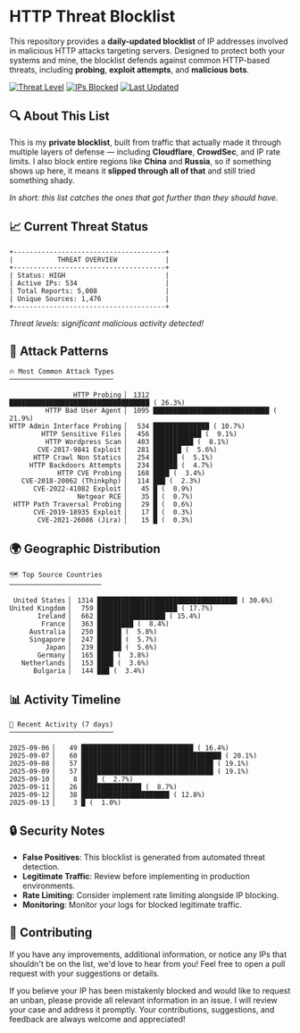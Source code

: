 # HTTP Threat Blocklist

This repository provides a **daily-updated blocklist** of IP addresses involved in malicious HTTP attacks targeting servers. Designed to protect both your systems and mine, the blocklist defends against common HTTP-based threats, including **probing**, **exploit attempts**, and **malicious bots**.

[![Threat Level](https://img.shields.io/badge/Threat%20Level-HIGH-red)](.)
[![IPs Blocked](https://img.shields.io/badge/IPs%20Blocked-534-blue)](.)
[![Last Updated](https://img.shields.io/badge/Updated-2025--09--13-brightgreen)](.)

## 🔍 About This List

This is my **private blocklist**, built from traffic that actually made it through multiple layers of defense — including **Cloudflare**, **CrowdSec**, and IP rate limits. I also block entire regions like **China** and **Russia**, so if something shows up here, it means it **slipped through all of that** and still tried something shady.

*In short: this list catches the ones that got further than they should have.*

## 📈 Current Threat Status

```
+--------------------------------------+
|           THREAT OVERVIEW            |
+--------------------------------------+
| Status: HIGH                         |
| Active IPs: 534                      |
| Total Reports: 5,008                 |
| Unique Sources: 1,476                |
+--------------------------------------+
```

*Threat levels: significant malicious activity detected!*

## 🎯 Attack Patterns

```
🔥 Most Common Attack Types
──────────────────────────

                HTTP Probing ▏ 1312 ███████████████████████████████████ ( 26.3%)
         HTTP Bad User Agent ▏ 1095 █████████████████████████████ ( 21.9%)
HTTP Admin Interface Probing ▏  534 ██████████████ ( 10.7%)
        HTTP Sensitive Files ▏  456 ████████████ (  9.1%)
         HTTP Wordpress Scan ▏  403 ██████████ (  8.1%)
       CVE-2017-9841 Exploit ▏  281 ███████ (  5.6%)
      HTTP Crawl Non Statics ▏  254 ██████ (  5.1%)
     HTTP Backdoors Attempts ▏  234 ██████ (  4.7%)
            HTTP CVE Probing ▏  168 ████ (  3.4%)
   CVE-2018-20062 (Thinkphp) ▏  114 ███ (  2.3%)
      CVE-2022-41082 Exploit ▏   45 █ (  0.9%)
                 Netgear RCE ▏   35 █ (  0.7%)
 HTTP Path Traversal Probing ▏   29 █ (  0.6%)
      CVE-2019-18935 Exploit ▏   17 █ (  0.3%)
       CVE-2021-26086 (Jira) ▏   15 █ (  0.3%)
```

## 🌍 Geographic Distribution

```
🗺️ Top Source Countries
───────────────────────

 United States ▏ 1314 ███████████████████████████████████ ( 30.6%)
United Kingdom ▏  759 ████████████████████ ( 17.7%)
       Ireland ▏  662 █████████████████ ( 15.4%)
        France ▏  363 █████████ (  8.4%)
     Australia ▏  250 ██████ (  5.8%)
     Singapore ▏  247 ██████ (  5.7%)
         Japan ▏  239 ██████ (  5.6%)
       Germany ▏  165 ████ (  3.8%)
   Netherlands ▏  153 ████ (  3.6%)
      Bulgaria ▏  144 ███ (  3.4%)
```

## 📊 Activity Timeline

```
📅 Recent Activity (7 days)
──────────────────────────

2025-09-06 ▏   49 ████████████████████████████ ( 16.4%)
2025-09-07 ▏   60 ███████████████████████████████████ ( 20.1%)
2025-09-08 ▏   57 █████████████████████████████████ ( 19.1%)
2025-09-09 ▏   57 █████████████████████████████████ ( 19.1%)
2025-09-10 ▏    8 ████ (  2.7%)
2025-09-11 ▏   26 ███████████████ (  8.7%)
2025-09-12 ▏   38 ██████████████████████ ( 12.8%)
2025-09-13 ▏    3 █ (  1.0%)
```

## 🔒 Security Notes

- **False Positives**: This blocklist is generated from automated threat detection.
- **Legitimate Traffic**: Review before implementing in production environments.
- **Rate Limiting**: Consider implement rate limiting alongside IP blocking.
- **Monitoring**: Monitor your logs for blocked legitimate traffic.

## 🤝 Contributing

If you have any improvements, additional information, or notice any IPs that shouldn't be on the list, we'd love to hear from you! Feel free to open a pull request with your suggestions or details.

If you believe your IP has been mistakenly blocked and would like to request an unban, please provide all relevant information in an issue. I will review your case and address it promptly. Your contributions, suggestions, and feedback are always welcome and appreciated!